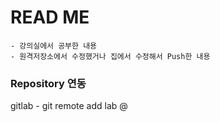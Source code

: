 # READ ME
    - 강의실에서 공부한 내용
    - 원격저장소에서 수정했거나 집에서 수정해서 Push한 내용

### Repository 연동
gitlab - git remote add lab @